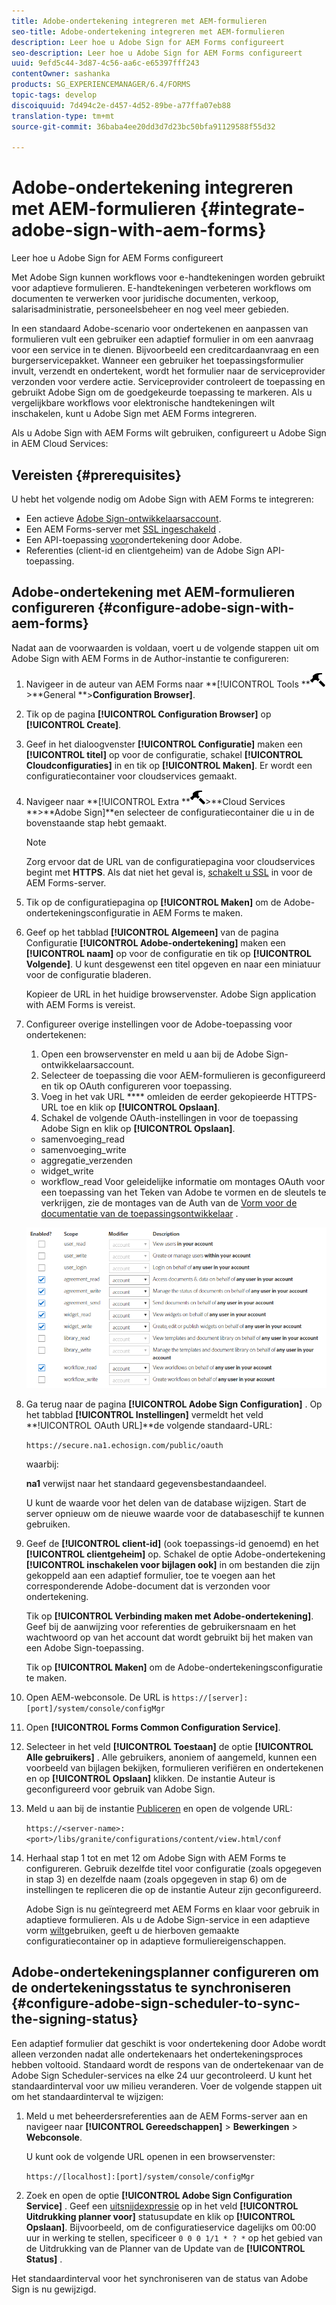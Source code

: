 ```yaml
---
title: Adobe-ondertekening integreren met AEM-formulieren
seo-title: Adobe-ondertekening integreren met AEM-formulieren
description: Leer hoe u Adobe Sign for AEM Forms configureert
seo-description: Leer hoe u Adobe Sign for AEM Forms configureert
uuid: 9efd5c44-3d87-4c56-aa6c-e65397fff243
contentOwner: sashanka
products: SG_EXPERIENCEMANAGER/6.4/FORMS
topic-tags: develop
discoiquuid: 7d494c2e-d457-4d52-89be-a77ffa07eb88
translation-type: tm+mt
source-git-commit: 36baba4ee20dd3d7d23bc50bfa91129588f55d32

---
```



# Adobe-ondertekening integreren met AEM-formulieren {#integrate-adobe-sign-with-aem-forms}

Leer hoe u Adobe Sign for AEM Forms configureert

Met Adobe Sign kunnen workflows voor e-handtekeningen worden gebruikt voor adaptieve formulieren. E-handtekeningen verbeteren workflows om documenten te verwerken voor juridische documenten, verkoop, salarisadministratie, personeelsbeheer en nog veel meer gebieden.

In een standaard Adobe-scenario voor ondertekenen en aanpassen van formulieren vult een gebruiker een adaptief formulier in om een aanvraag voor een service in te dienen. Bijvoorbeeld een creditcardaanvraag en een burgerservicepakket. Wanneer een gebruiker het toepassingsformulier invult, verzendt en ondertekent, wordt het formulier naar de serviceprovider verzonden voor verdere actie. Serviceprovider controleert de toepassing en gebruikt Adobe Sign om de goedgekeurde toepassing te markeren. Als u vergelijkbare workflows voor elektronische handtekeningen wilt inschakelen, kunt u Adobe Sign met AEM Forms integreren.

Als u Adobe Sign with AEM Forms wilt gebruiken, configureert u Adobe Sign in AEM Cloud Services:

## Vereisten {#prerequisites}

U hebt het volgende nodig om Adobe Sign with AEM Forms te integreren:

* Een actieve [Adobe Sign-ontwikkelaarsaccount](https://acrobat.adobe.com/us/en/why-adobe/developer-form.html).
* Een AEM Forms-server met [SSL ingeschakeld](/help/sites-administering/ssl-by-default.md) .
* Een API-toepassing [voor](https://www.adobe.io/apis/documentcloud/sign/docs.html#!adobeio/adobeio-documentation/master/sign/gstarted/create_app.md)ondertekening door Adobe.
* Referenties (client-id en clientgeheim) van de Adobe Sign API-toepassing.

## Adobe-ondertekening met AEM-formulieren configureren {#configure-adobe-sign-with-aem-forms}

Nadat aan de voorwaarden is voldaan, voert u de volgende stappen uit om Adobe Sign with AEM Forms in de Author-instantie te configureren:

1. Navigeer in de auteur van AEM Forms naar **[!UICONTROL Tools **![hammer](assets/hammer.png)>**General **>**Configuration Browser]**.
1. Tik op de pagina **[!UICONTROL Configuration Browser]** op **[!UICONTROL Create]**.
1. Geef in het dialoogvenster **[!UICONTROL Configuratie]** maken een **[!UICONTROL titel]** op voor de configuratie, schakel **[!UICONTROL Cloudconfiguraties]** in en tik op **[!UICONTROL Maken]**. Er wordt een configuratiecontainer voor cloudservices gemaakt.
1. Navigeer naar **[!UICONTROL Extra **![hamer](assets/hammer.png)>**Cloud Services **>**Adobe Sign]**en selecteer de configuratiecontainer die u in de bovenstaande stap hebt gemaakt.

   >[!NOTE]
   >
   >Zorg ervoor dat de URL van de configuratiepagina voor cloudservices begint met **HTTPS**. Als dat niet het geval is, [schakelt u SSL](/help/sites-administering/ssl-by-default.md) in voor de AEM Forms-server.

1. Tik op de configuratiepagina op **[!UICONTROL Maken]** om de Adobe-ondertekeningsconfiguratie in AEM Forms te maken.
1. Geef op het tabblad **[!UICONTROL Algemeen]** van de pagina Configuratie **[!UICONTROL Adobe-ondertekening]** maken een **[!UICONTROL naam]** op voor de configuratie en tik op **[!UICONTROL Volgende]**. U kunt desgewenst een titel opgeven en naar een miniatuur voor de configuratie bladeren.

   Kopieer de URL in het huidige browservenster. Adobe Sign application with AEM Forms is vereist.

1. Configureer overige instellingen voor de Adobe-toepassing voor ondertekenen:

   1. Open een browservenster en meld u aan bij de Adobe Sign-ontwikkelaarsaccount.
   1. Selecteer de toepassing die voor AEM-formulieren is geconfigureerd en tik op OAuth configureren voor toepassing.
   1. Voeg in het vak URL **** omleiden de eerder gekopieerde HTTPS-URL toe en klik op **[!UICONTROL Opslaan]**.
   1. Schakel de volgende OAuth-instellingen in voor de toepassing Adobe Sign en klik op **[!UICONTROL Opslaan]**.
   * samenvoeging_read
   * samenvoeging_write
   * aggregatie_verzenden
   * widget_write
   * workflow_read
   Voor geleidelijke informatie om montages OAuth voor een toepassing van het Teken van Adobe te vormen en de sleutels te verkrijgen, zie de montages van de Auth van de [Vorm voor de documentatie van de toepassingsontwikkelaar](https://www.adobe.io/apis/documentcloud/sign/docs.html#!adobeio/adobeio-documentation/master/sign/gstarted/configure_oauth.md) .

   ![OAuth Config](assets/oauth_config.png)

1. Ga terug naar de pagina **[!UICONTROL Adobe Sign Configuration]** . Op het tabblad **[!UICONTROL Instellingen]** vermeldt het veld **!UICONTROL OAuth URL]**de volgende standaard-URL:

   `https://secure.na1.echosign.com/public/oauth`

   waarbij:

   **na1** verwijst naar het standaard gegevensbestandaandeel.

   U kunt de waarde voor het delen van de database wijzigen. Start de server opnieuw om de nieuwe waarde voor de databaseschijf te kunnen gebruiken.

1. Geef de **[!UICONTROL client-id]** (ook toepassings-id genoemd) en het **[!UICONTROL clientgeheim]** op. Schakel de optie Adobe-ondertekening **[!UICONTROL inschakelen voor bijlagen ook]** in om bestanden die zijn gekoppeld aan een adaptief formulier, toe te voegen aan het corresponderende Adobe-document dat is verzonden voor ondertekening.

   Tik op **[!UICONTROL Verbinding maken met Adobe-ondertekening]**. Geef bij de aanwijzing voor referenties de gebruikersnaam en het wachtwoord op van het account dat wordt gebruikt bij het maken van een Adobe Sign-toepassing.

   Tik op **[!UICONTROL Maken]** om de Adobe-ondertekeningsconfiguratie te maken.

1. Open AEM-webconsole. De URL is `https://[server]:[port]/system/console/configMgr`
1. Open **[!UICONTROL Forms Common Configuration Service]**.
1. Selecteer in het veld **[!UICONTROL Toestaan]** de optie **[!UICONTROL Alle gebruikers]** . Alle gebruikers, anoniem of aangemeld, kunnen een voorbeeld van bijlagen bekijken, formulieren verifiëren en ondertekenen en op **[!UICONTROL Opslaan]** klikken.  De instantie Auteur is geconfigureerd voor gebruik van Adobe Sign.
1. Meld u aan bij de instantie [Publiceren](/help/sites-deploying/deploy.md) en open de volgende URL:

   `https://<server-name>:<port>/libs/granite/configurations/content/view.html/conf`

1. Herhaal stap 1 tot en met 12 om Adobe Sign with AEM Forms te configureren. Gebruik dezelfde titel voor configuratie (zoals opgegeven in stap 3) en dezelfde naam (zoals opgegeven in stap 6) om de instellingen te repliceren die op de instantie Auteur zijn geconfigureerd.

   Adobe Sign is nu geïntegreerd met AEM Forms en klaar voor gebruik in adaptieve formulieren. Als u de Adobe Sign-service in een adaptieve vorm [wilt](/help/forms/using/working-with-adobe-sign.md#configure-adobe-sign-for-an-adaptive-form)gebruiken, geeft u de hierboven gemaakte configuratiecontainer op in adaptieve formuliereigenschappen.

## Adobe-ondertekeningsplanner configureren om de ondertekeningsstatus te synchroniseren {#configure-adobe-sign-scheduler-to-sync-the-signing-status}

Een adaptief formulier dat geschikt is voor ondertekening door Adobe wordt alleen verzonden nadat alle ondertekenaars het ondertekeningsproces hebben voltooid. Standaard wordt de respons van de ondertekenaar van de Adobe Sign Scheduler-services na elke 24 uur gecontroleerd. U kunt het standaardinterval voor uw milieu veranderen. Voer de volgende stappen uit om het standaardinterval te wijzigen:

1. Meld u met beheerdersreferenties aan de AEM Forms-server aan en navigeer naar **[!UICONTROL Gereedschappen]** > **Bewerkingen** > **Webconsole**.

   U kunt ook de volgende URL openen in een browservenster:

   `https://[localhost]:[port]/system/console/configMgr`

1. Zoek en open de optie **[!UICONTROL Adobe Sign Configuration Service]** . Geef een [uitsnijdexpressie](https://en.wikipedia.org/wiki/Cron#CRON_expression) op in het veld **[!UICONTROL Uitdrukking planner voor]** statusupdate en klik op **[!UICONTROL Opslaan]**. Bijvoorbeeld, om de configuratieservice dagelijks om 00:00 uur in werking te stellen, specificeer `0 0 0 1/1 * ? *` op het gebied van de Uitdrukking van de Planner van de Update van de **[!UICONTROL Status]** .

Het standaardinterval voor het synchroniseren van de status van Adobe Sign is nu gewijzigd.
